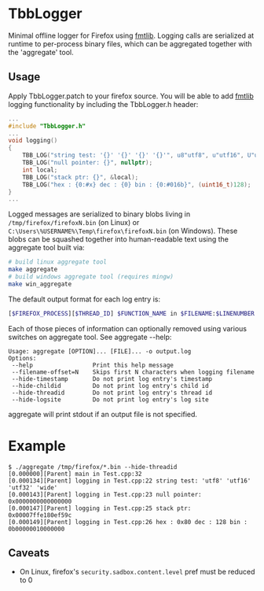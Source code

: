 # TbbLogger

Minimal offline logger for Firefox using [fmtlib](http://fmtlib.net/).  Logging calls are serialized at runtime to per-process binary files, which can be aggregated together with the 'aggregate' tool.

## Usage

Apply TbbLogger.patch to your firefox source. You will be able to add [fmtlib](http://fmtlib.net/latest/syntax.html) logging functionality by including the TbbLogger.h header:

```cpp
...
#include "TbbLogger.h"
...
void logging()
{
    TBB_LOG("string test: '{}' '{}' '{}' '{}'", u8"utf8", u"utf16", U"utf32", L"wide");
    TBB_LOG("null pointer: {}", nullptr);
    int local;
    TBB_LOG("stack ptr: {}", &local);
    TBB_LOG("hex : {0:#x} dec : {0} bin : {0:#016b}", (uint16_t)128);
}
...
```

Logged messages are serialized to binary blobs living in `/tmp/firefox/firefoxN.bin` (on Linux) or `C:\Users\%USERNAME%\Temp\firefox\firefoxN.bin` (on Windows).  These blobs can be squashed together into human-readable text using the aggregate tool built via:

```bash
# build linux aggregate tool
make aggregate
# build windows aggregate tool (requires mingw)
make win_aggregate
```

The default output format for each log entry is:

```bash
[$FIREFOX_PROCESS][$THREAD_ID] $FUNCTION_NAME in $FILENAME:$LINENUMBER $MESSAGE
```

Each of those pieces of information can optionally removed using various switches on aggregate tool.   See aggregate --help:

```
Usage: aggregate [OPTION]... [FILE]... -o output.log
Options:
 --help                 Print this help message
 --filename-offset=N    Skips first N characters when logging filename
 --hide-timestamp       Do not print log entry's timestamp
 --hide-childid         Do not print log entry's child id
 --hide-threadid        Do not print log entry's thread id
 --hide-logsite         Do not print log entry's log site
```

aggregate will print stdout if an output file is not specified.

# Example

```
$ ./aggregate /tmp/firefox/*.bin --hide-threadid
[0.000000][Parent] main in Test.cpp:32
[0.000134][Parent] logging in Test.cpp:22 string test: 'utf8' 'utf16' 'utf32' 'wide'
[0.000143][Parent] logging in Test.cpp:23 null pointer: 0x0000000000000000
[0.000147][Parent] logging in Test.cpp:25 stack ptr: 0x00007ffe180ef59c
[0.000149][Parent] logging in Test.cpp:26 hex : 0x80 dec : 128 bin : 0b00000010000000

```

## Caveats

- On Linux, firefox's `security.sadbox.content.level` pref must be reduced to 0
